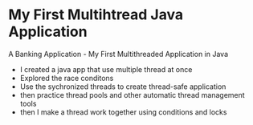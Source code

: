 # My First Multihtread Java Application
A Banking Application - My First Multithreaded Application in Java

- I created a java app that use multiple thread at once
- Explored the race conditons
- Use the sychronized threads to create thread-safe application
- then practice thread pools and other automatic thread management tools
- then I make a thread work together using conditions and locks
